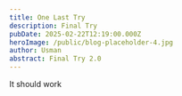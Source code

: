 ```yaml
---
title: One Last Try
description: Final Try
pubDate: 2025-02-22T12:19:00.000Z
heroImage: /public/blog-placeholder-4.jpg
author: Usman
abstract: Final Try 2.0
---
```

It should work
